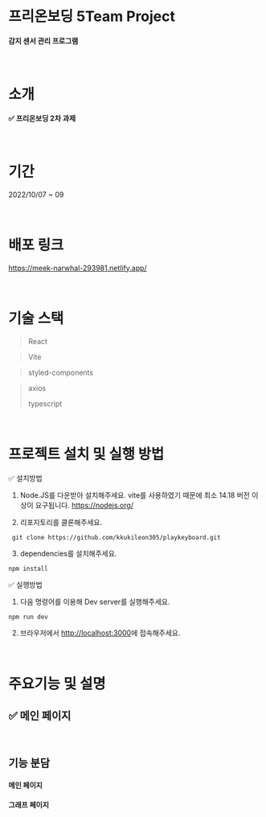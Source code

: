 # 프리온보딩 5Team Project

#### 감지 센서 관리 프로그램

<br/>

# 소개

#### ✅ 프리온보딩 2차 과제

<br />

# 기간

2022/10/07 ~ 09

<br/>

# 배포 링크

https://meek-narwhal-293981.netlify.app/

<br/>

# 기술 스택

> React

> Vite

> styled-components

> axios
>
> typescript

<br/>

# 프로젝트 설치 및 실행 방법

✅ 설치방법

1. Node.JS를 다운받아 설치해주세요. vite를 사용하였기 때문에 최소 14.18 버전 이상이 요구됩니다. https://nodejs.org/

2. 리포지토리를 클론해주세요.

```
 git clone https://github.com/kkukileon305/playkeyboard.git
```

3. dependencies를 설치해주세요.

```
npm install
```

✅ 실행방법

1. 다음 명령어를 이용해 Dev server를 실행해주세요.

```
npm run dev
```

2. 브라우저에서 <http://localhost:3000>에 접속해주세요.

<br/>

# 주요기능 및 설명

## ✅ 메인 페이지

<br/>

## 기능 분담

#### 메인 페이지

#### 그래프 페이지
